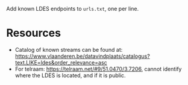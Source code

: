 Add known LDES endpoints to `urls.txt`, one per line.

# Resources
- Catalog of known streams can be found at: https://www.vlaanderen.be/datavindplaats/catalogus?text.LIKE=ldes&order_relevance=asc
- For telraam: https://telraam.net/#9/51.0470/3.7206, cannot identify where the LDES is located, and if it is public.
 
